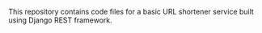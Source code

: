 This repository contains code files for a basic URL shortener service built using Django REST framework.

